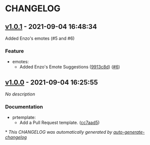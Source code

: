 # CHANGELOG

## [v1.0.1](https://github.com/mmattbtw/emoteracer.xyz/releases/tag/v1.0.1) - 2021-09-04 16:48:34

Added Enzo's emotes (#5 and #6)

### Feature

- emotes:
  - Added Enzo's Emote Suggestions ([9913c8d](https://github.com/mmattbtw/emoteracer.xyz/commit/9913c8d512c8e6f78fdba0e428e0399a5105739b)) ([#6](https://github.com/mmattbtw/emoteracer.xyz/pull/6))

## [v1.0.0](https://github.com/mmattbtw/emoteracer.xyz/releases/tag/v1.0.0) - 2021-09-04 16:25:55

*No description*

### Documentation

- prtemplate:
  - Add a Pull Request template. ([cc7aad5](https://github.com/mmattbtw/emoteracer.xyz/commit/cc7aad5fde50819b4f780d7c487f13b9347a0d06))

\* *This CHANGELOG was automatically generated by [auto-generate-changelog](https://github.com/BobAnkh/auto-generate-changelog)*
